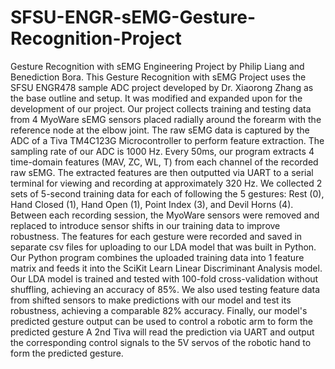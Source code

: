 # SFSU-ENGR-sEMG-Gesture-Recognition-Project
Gesture Recognition with sEMG Engineering Project by Philip Liang and Benediction Bora.
This Gesture Recognition with sEMG Project uses the SFSU ENGR478 sample ADC project developed by Dr. Xiaorong Zhang as the base outline and setup. 
It was modified and expanded upon for the development of our project.
Our project collects training and testing data from 4 MyoWare sEMG sensors placed radially around the forearm with the reference node at the elbow joint.
The raw sEMG data is captured by the ADC of a Tiva TM4C123G Microcontroller to perform feature extraction.
The sampling rate of our ADC is 1000 Hz. Every 50ms, our program extracts 4 time-domain features (MAV, ZC, WL, T) from each channel of the recorded raw sEMG.
The extracted features are then outputted via UART to a serial terminal for viewing and recording at approximately 320 Hz.
We collected 2 sets of 5-second training data for each of following the 5 gestures: Rest (0), Hand Closed (1), Hand Open (1), Point Index (3), and Devil Horns (4).
Between each recording session, the MyoWare sensors were removed and replaced to introduce sensor shifts in our training data to improve robustness.
The features for each gesture were recorded and saved in separate csv files for uploading to our LDA model that was built in Python.
Our Python program combines the uploaded training data into 1 feature matrix and feeds it into the SciKit Learn Linear Discriminant Analysis model.
Our LDA model is trained and tested with 100-fold cross-validation without shuffling, achieving an accuracy of 85%.
We also used testing feature data from shifted sensors to make predictions with our model and test its robustness, achieving a comparable 82% accuracy.
Finally, our model's predicted gesture output can be used to control a robotic arm to form the predicted gesture
A 2nd Tiva will read the prediction via UART and output the corresponding control signals to the 5V servos of the robotic hand to form the predicted gesture.

